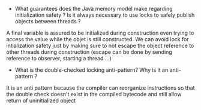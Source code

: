 - What guarantees does the Java memory model make regarding initialization
  safety ? Is it always necessary to use locks to safely publish objects
  between threads ?


A final variable is assured to be initialized during construction even trying to access the value while the objet is still constructed. 
We can avoid lock for intialization safety just by making sure to not escape the object reference to other threads during construction 
(escape can be done by sending reference to observer, starting a thread ...) 
- What is the double-checked locking anti-pattern? Why is it an anti-pattern ?


It is an anti pattern because the compiler can reorganize instructions so that the double check doesn't exist in the compiled bytecode and still allow return of uninitialized object